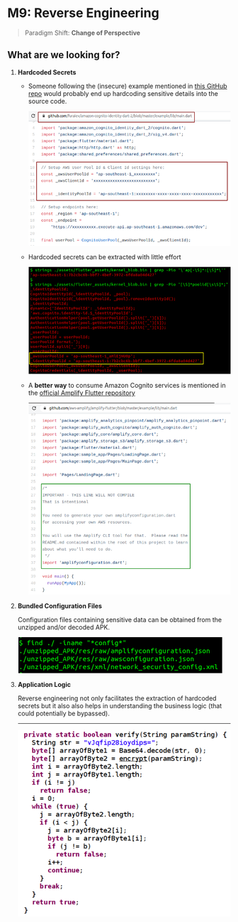 # M9: Reverse Engineering

>Paradigm Shift: **Change of Perspective**

## What are we looking for?

1. **Hardcoded Secrets**

    * Someone following the (insecure) example mentioned in [this GitHub repo](https://github.com/furaiev/amazon-cognito-identity-dart-2) would probably end up hardcoding sensitive details into the source code.

        ![Insecure example](../images/flutter/3_insecureExample.png)

    * Hardcoded secrets can be extracted with little effort

        ![](../images/flutter/4_finding_hardcoded_secrets.png)

    * A **better way** to consume Amazon Cognito services is mentioned in the [official Amplify Flutter repository](https://github.com/aws-amplify/amplify-flutter/blob/master/example/lib/main.dart)

        ![Secure example](../images/flutter/3b_secureExample.png)


2. **Bundled Configuration Files**

    Configuration files containing sensitive data can be obtained from the unzipped and/or decoded APK.
  
    ![Find bundled configuration files](../images/misc/1_bundled_config_files.png)

3. **Application Logic**

    Reverse engineering not only facilitates the extraction of hardcoded secrets but it also also helps in understanding the business logic (that could potentially be bypassed).

    ---

    ![](../images/misc/2_app_logic.png)